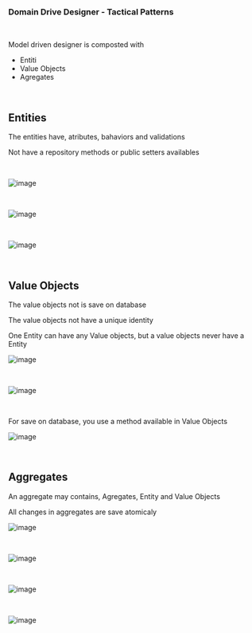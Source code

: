 ### Domain Drive Designer - Tactical Patterns

<br>

Model driven designer is composted with
- Entiti
- Value Objects 
- Agregates

<br>

## Entities

The entities have, atributes, bahaviors and validations

Not have a repository methods or public setters availables

<br>

![image](https://user-images.githubusercontent.com/12099889/145570893-36ea3282-cb29-45a0-9bac-ddd4979f23fd.png)

<br>

![image](https://user-images.githubusercontent.com/12099889/145570905-162b1359-1095-4169-a1aa-75fb92a784af.png)

<br>

![image](https://user-images.githubusercontent.com/12099889/145570921-e230ec51-8cc0-41a4-af95-9a61947dac63.png)

<br>

## Value Objects

The value objects not is save on database

The value objects not have a unique identity

One Entity can have any Value objects, but a value objects never have a Entity

![image](https://user-images.githubusercontent.com/12099889/145571949-9b0836ca-1f0e-419e-bedc-0215ad03ad32.png)

<br>

![image](https://user-images.githubusercontent.com/12099889/145571968-1329b979-6ced-45c5-985b-1b8c4db21cb0.png)

<br>

For save on database, you use a method available in Value Objects

![image](https://user-images.githubusercontent.com/12099889/145572054-de845421-03ee-4842-8770-995d05f77e99.png)

<br>

## Aggregates

An aggregate may contains, Agregates, Entity and Value Objects

All changes in aggregates are save atomicaly

![image](https://user-images.githubusercontent.com/12099889/145573983-d76c8bd1-9133-42ad-8857-878117529f83.png)

<br>

![image](https://user-images.githubusercontent.com/12099889/145574004-3d57db47-8805-46fc-97dc-03db71c27a82.png)

<br>

![image](https://user-images.githubusercontent.com/12099889/145574741-b7031a21-ad8a-4c4a-adb3-b9457e5a4129.png)

<br>

![image](https://user-images.githubusercontent.com/12099889/145574795-079bec1b-3f96-4b22-a480-66b1bb2af757.png)






